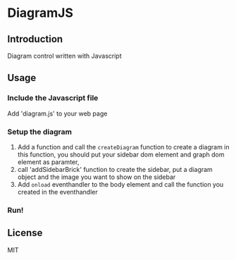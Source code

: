 # DiagramJS

## Introduction
Diagram control written with Javascript

## Usage

### Include the Javascript file
Add 'diagram.js' to your web page

### Setup the diagram
1. Add a function and call the `createDiagram` function to create a diagram in this function, you should put your sidebar dom element and graph dom element as paramter,
2. call 'addSidebarBrick' function to create the sidebar, put a diagram object and the image you want to show on the sidebar
3. Add `onload` eventhandler to the body element and call the function you created in the eventhandler

### Run!

## License
MIT
